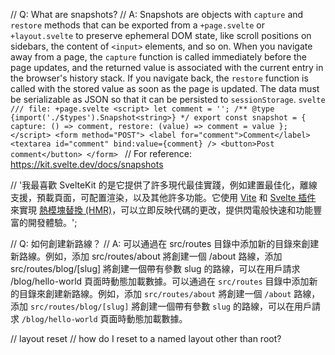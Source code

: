 // Q: What are snapshots?
// A: Snapshots are objects with `capture` and `restore` methods that can be exported from a `+page.svelte` or `+layout.svelte` to preserve ephemeral DOM state, like scroll positions on sidebars, the content of `<input>` elements, and so on. When you navigate away from a page, the `capture` function is called immediately before the page updates, and the returned value is associated with the current entry in the browser's history stack. If you navigate back, the `restore` function is called with the stored value as soon as the page is updated. The data must be serializable as JSON so that it can be persisted to `sessionStorage`. ```svelte /// file: +page.svelte <script> let comment = ''; /** @type {import('./$types').Snapshot<string>} */ export const snapshot = { capture: () => comment, restore: (value) => comment = value }; </script> <form method="POST"> <label for="comment">Comment</label> <textarea id="comment" bind:value={comment} /> <button>Post comment</button> </form> ```
// For reference: https://kit.svelte.dev/docs/snapshots

// '我最喜歡 SvelteKit 的是它提供了許多現代最佳實踐，例如建置最佳化，離線支援，預載頁面，可配置渲染，以及其他許多功能。它使用 [Vite](https://vitejs.dev/) 和 [Svelte 插件](https://github.com/sveltejs/vite-plugin-svelte) 來實現 [熱模塊替換 (HMR)](https://github.com/sveltejs/vite-plugin-svelte/blob/main/docs/config.md#hot)，可以立即反映代碼的更改，提供閃電般快速和功能豐富的開發體驗。';

// Q: 如何創建新路線？
// A: 可以通過在 src/routes 目錄中添加新的目錄來創建新路線。例如，添加 src/routes/about 將創建一個 /about 路線，添加 src/routes/blog/[slug] 將創建一個帶有參數 slug 的路線，可以在用戶請求 /blog/hello-world 頁面時動態加載數據。可以通過在 `src/routes` 目錄中添加新的目錄來創建新路線。例如，添加 `src/routes/about` 將創建一個 `/about` 路線，添加 `src/routes/blog/[slug]` 將創建一個帶有參數 `slug` 的路線，可以在用戶請求 `/blog/hello-world` 頁面時動態加載數據。 


// layout reset
// how do I reset to a named layout other than root?